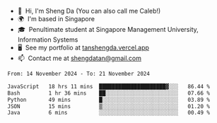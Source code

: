 <!---
tan-sd/tan-sd is a ✨ special ✨ repository because its `README.md` (this file) appears on your GitHub profile.
You can click the Preview link to take a look at your changes.
--->
- 👋  Hi, I'm Sheng Da (You can also call me Caleb!)
- 🌍  I'm based in Singapore
- 🎓  Penultimate student at Singapore Management University, Information Systems
- 🖥️  See my portfolio at [tanshengda.vercel.app](https://tanshengda.vercel.app/)
- 📫  Contact me at [shengdatan@gmail.com](mailto:shengdatan@gmail.com)

<!--START_SECTION:waka-->

```txt
From: 14 November 2024 - To: 21 November 2024

JavaScript   18 hrs 11 mins  █████████████████████▓░░░   86.44 %
Bash         1 hr 36 mins    ██░░░░░░░░░░░░░░░░░░░░░░░   07.66 %
Python       49 mins         █░░░░░░░░░░░░░░░░░░░░░░░░   03.89 %
JSON         15 mins         ▒░░░░░░░░░░░░░░░░░░░░░░░░   01.20 %
Java         6 mins          ░░░░░░░░░░░░░░░░░░░░░░░░░   00.49 %
```

<!--END_SECTION:waka-->
